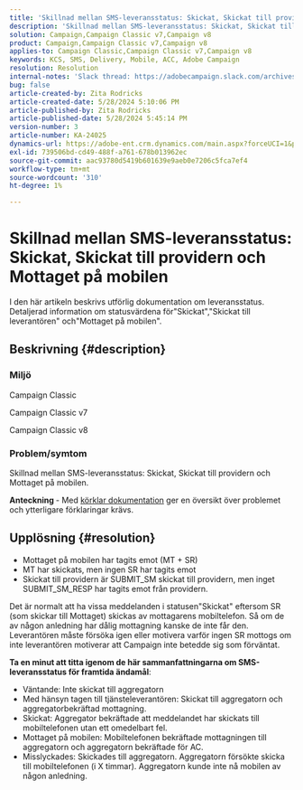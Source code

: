 ```yaml
---
title: 'Skillnad mellan SMS-leveransstatus: Skickat, Skickat till providern och Mottaget på mobilen'
description: 'Skillnad mellan SMS-leveransstatus: Skickat, Skickat till providern och Mottaget på mobilen'
solution: Campaign,Campaign Classic v7,Campaign v8
product: Campaign,Campaign Classic v7,Campaign v8
applies-to: Campaign Classic,Campaign Classic v7,Campaign v8
keywords: KCS, SMS, Delivery, Mobile, ACC, Adobe Campaign
resolution: Resolution
internal-notes: 'Slack thread: https://adobecampaign.slack.com/archives/C05C0R93W07/p1711386392282549      Internal Wiki from R&D: https://wiki.corp.adobe.com/pages/viewpage.action?spaceKey=neolane&title=SMS+connector+protocol+and+settings'
bug: false
article-created-by: Zita Rodricks
article-created-date: 5/28/2024 5:10:06 PM
article-published-by: Zita Rodricks
article-published-date: 5/28/2024 5:45:14 PM
version-number: 3
article-number: KA-24025
dynamics-url: https://adobe-ent.crm.dynamics.com/main.aspx?forceUCI=1&pagetype=entityrecord&etn=knowledgearticle&id=fb6d7b1b-151d-ef11-840a-000d3a372703
exl-id: 739506bd-cd49-488f-a761-678b013962ec
source-git-commit: aac93780d5419b601639e9aeb0e7206c5fca7ef4
workflow-type: tm+mt
source-wordcount: '310'
ht-degree: 1%

---
```


# Skillnad mellan SMS-leveransstatus: Skickat, Skickat till providern och Mottaget på mobilen


I den här artikeln beskrivs utförlig dokumentation om leveransstatus. Detaljerad information om statusvärdena för&quot;Skickat&quot;,&quot;Skickat till leverantören&quot; och&quot;Mottaget på mobilen&quot;.





## Beskrivning {#description}


### Miljö

Campaign Classic

Campaign Classic v7

Campaign Classic v8

### Problem/symtom

Skillnad mellan SMS-leveransstatus: Skickat, Skickat till providern och Mottaget på mobilen.

<b>Anteckning </b>- Med [körklar dokumentation](https://experienceleague.adobe.com/en/docs/campaign-classic/using/sending-messages/monitoring-deliveries/delivery-statuses) ger en översikt över problemet och ytterligare förklaringar krävs.


## Upplösning {#resolution}


- Mottaget på mobilen har tagits emot (MT + SR)
- MT har skickats, men ingen SR har tagits emot
- Skickat till providern är SUBMIT_SM skickat till providern, men inget SUBMIT_SM_RESP har tagits emot från providern.


Det är normalt att ha vissa meddelanden i statusen&quot;Skickat&quot; eftersom SR (som skickar till Mottaget) skickas av mottagarens mobiltelefon. Så om de av någon anledning har dålig mottagning kanske de inte får den. Leverantören måste försöka igen eller motivera varför ingen SR mottogs om inte leverantören motiverar att Campaign inte betedde sig som förväntat.



<b>Ta en minut att titta igenom de här sammanfattningarna om SMS-leveransstatus för framtida ändamål</b>:

- Väntande: Inte skickat till aggregatorn
- Med hänsyn tagen till tjänsteleverantören: Skickat till aggregatorn och aggregatorbekräftad mottagning.
- Skickat: Aggregator bekräftade att meddelandet har skickats till mobiltelefonen utan ett omedelbart fel.
- Mottaget på mobilen: Mobiltelefonen bekräftade mottagningen till aggregatorn och aggregatorn bekräftade för AC.
- Misslyckades: Skickades till aggregatorn. Aggregatorn försökte skicka till mobiltelefonen (i X timmar). Aggregatorn kunde inte nå mobilen av någon anledning.
